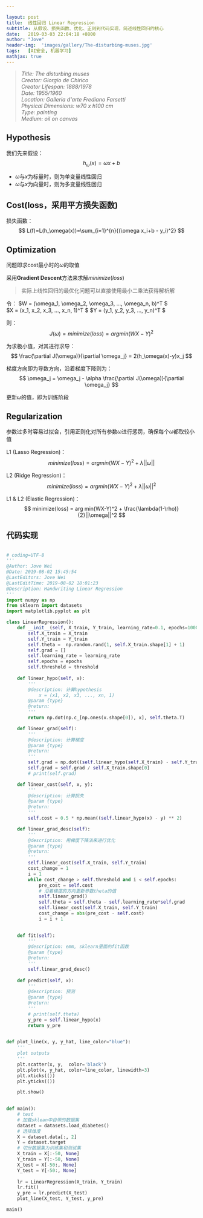 ```yaml
---

layout: post
title:  线性回归 Linear Regression
subtitle: 从假设、损失函数、优化、正则到代码实现，简述线性回归的核心
date:   2019-03-03 22:04:18 +0800
author: "Jove"
header-img:  'images/gallery/The-disturbing-muses.jpg'
tags:   [AI安全, 机器学习]
mathjax: true
---
```


> <cite>Title: The disturbing muses  
Creator: Giorgio de Chirico  
Creator Lifespan: 1888/1978  
Date: 1955/1960  
Location: Galleria d'arte Frediano Farsetti  
Physical Dimensions: w70 x h100 cm  
Type: painting  
Medium: oil on canvas  </cite>  

## Hypothesis  

我们先来假设：
$$
h_\omega(x)=\omega x+b
$$
  
- $\omega$与$x$为标量时，则为单变量线性回归  
- $\omega$与$x$为向量时，则为多变量线性回归  

## Cost(loss，采用平方损失函数)

损失函数：
$$
L(f)=L(h_\omega(x))=\sum_{i=1}^{n}{(\omega x_i+b - y_i)^2}
$$

## Optimization

问题即求cost最小时的$\omega$的取值  

采用**Gradient Descent**方法来求解$minimize(loss)$  
> 实际上线性回归的最优化问题可以直接使用最小二乘法获得解析解  

令：
$W = (\omega_1, \omega_2, \omega_3, ..., \omega_n, b)^T $  
$X = (x_1, x_2, x_3, ..., x_n, 1)^T $
$Y = (y_1, y_2, y_3, ..., y_n)^T $

则：
$$
J(\omega) = minimize(loss) = arg min(WX-Y)^2
$$

为求极小值，对其进行求导：  
$$
\frac{\partial J(\omega)}{\partial \omega_j} = 2(h_\omega(x)-y)x_j
$$

梯度方向即为导数方向，沿着梯度下降则为：  
$$
\omega_j = \omega_j - \alpha \frac{\partial J(\omega)}{\partial \omega_j}
$$

更新$\omega$的值，即为训练阶段  

## Regularization

参数过多时容易过拟合，引用正则化对所有参数$\omega$进行惩罚，确保每个$\omega$都取较小值  

L1 (Lasso Regression)：
$$
minimize(loss) = arg min(WX-Y)^2 + \lambda||\omega||
$$

L2 (Ridge Regression)：
$$
minimize(loss) = arg min(WX-Y)^2 + \lambda||\omega||^2
$$

L1 & L2 (Elastic Regression)：
$$
minimize(loss) = arg min(WX-Y)^2 + \frac{\lambda(1-\rho)}{2}||\omega||^2
$$

## 代码实现

```python

# coding=UTF-8
'''
@Author: Jove Wei
@Date: 2019-08-02 15:45:54
@LastEditors: Jove Wei
@LastEditTime: 2019-08-02 18:01:23
@Description: Handwriting Linear Regression
'''
import numpy as np 
from sklearn import datasets
import matplotlib.pyplot as plt

class LinearRegression():
    def __init__(self, X_train, Y_train, learning_rate=0.1, epochs=10000, threshold=0.0001):
        self.X_train = X_train
        self.Y_train = Y_train
        self.theta =  np.random.rand(1, self.X_train.shape[1] + 1)
        self.grad = []
        self.learning_rate = learning_rate
        self.epochs = epochs
        self.threshold = threshold
            
    def linear_hypo(self, x):
        '''
        @description: 计算hypothesis
            x = (x1, x2, x3, ..., xn, 1)
        @param {type} 
        @return: 
        '''
        return np.dot(np.c_[np.ones(x.shape[0]), x], self.theta.T)

    def linear_grad(self):
        '''
        @description: 计算梯度
        @param {type} 
        @return: 
        '''
        self.grad = np.dot((self.linear_hypo(self.X_train) - self.Y_train).T, np.c_[np.ones(self.X_train.shape[0]), self.X_train])
        self.grad = self.grad / self.X_train.shape[0]
        # print(self.grad)

    def linear_cost(self, x, y):
        '''
        @description: 计算损失
        @param {type} 
        @return: 
        '''
        self.cost = 0.5 * np.mean((self.linear_hypo(x) - y) ** 2)

    def linear_grad_desc(self):
        '''
        @description: 用梯度下降法来进行优化
        @param {type} 
        @return: 
        '''
        self.linear_cost(self.X_train, self.Y_train)
        cost_change = 1
        i = 1
        while cost_change > self.threshold and i < self.epochs:
            pre_cost = self.cost
            # 沿着梯度的方向更新参数theta的值
            self.linear_grad()
            self.theta = self.theta - self.learning_rate*self.grad
            self.linear_cost(self.X_train, self.Y_train)
            cost_change = abs(pre_cost - self.cost)
            i = i + 1
        

    def fit(self):
        '''
        @description: emm, sklearn里面的fit函数 
        @param {type} 
        @return: 
        '''
        self.linear_grad_desc()
        
    def predict(self, x):
        '''
        @description: 预测
        @param {type} 
        @return: 
        '''
        # print(self.theta)
        y_pre = self.linear_hypo(x)
        return y_pre
    

def plot_line(x, y, y_hat, line_color="blue"):
    '''
    plot outputs
    '''
    plt.scatter(x, y,  color='black')
    plt.plot(x, y_hat, color=line_color, linewidth=3)
    plt.xticks(())
    plt.yticks(())

    plt.show()

    
def main():
    # test
    # 加载sklean中自带的数据集
    dataset = datasets.load_diabetes()
    # 选择维度
    X = dataset.data[:, 2]
    Y = dataset.target
    # 切分数据集为训练集和测试集
    X_train = X[:-50, None]
    Y_train = Y[:-50, None]
    X_test = X[-50:, None]
    Y_test = Y[-50:, None]
    
    lr = LinearRegression(X_train, Y_train)
    lr.fit()
    y_pre = lr.predict(X_test)
    plot_line(X_test, Y_test, y_pre)

main()

```

